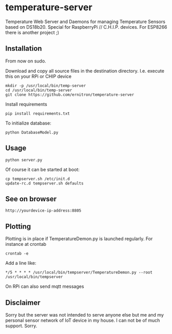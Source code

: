 # temperature-server
Temperature Web Server and Daemons for managing Temperature Sensors based on DS18b20. Special for RaspberryPi // C.H.I.P. devices. For ESP8266 there is another project ;)

## Installation

From now on sudo. 

Download and copy all source files in the destination directory. I.e. execute this on your RPi or CHIP device 

    mkdir -p /usr/local/bin/temp-server
    cd /usr/local/bin/temp-server
    git clone https://github.com/ernitron/temperature-server

Install requirements

    pip install requirements.txt
    
To initialize database:

    python DatabaseModel.py
    
## Usage

    python server.py
    
Of course it can be started at boot:

    cp tempserver.sh /etc/init.d
    update-rc.d tempserver.sh defaults
    
    
## See on browser

    http://yourdevice-ip-address:8805
    
## Plotting

Plotting is in place if TemperatureDemon.py is launched regularly. For instance at crontab

    crontab -e
    
Add a line like:

    */5 * * * * /usr/local/bin/tempserver/TemperatureDemon.py --root /usr/local/bin/tempserver

On RPi can also send mqtt messages


## Disclaimer

Sorry but the server was not intended to serve anyone else but me and my personal sensor network of IoT device in my house. I can not be of much support. Sorry.




